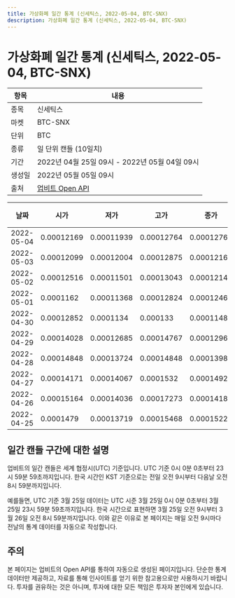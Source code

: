 ```yaml
---
title: 가상화폐 일간 통계 (신세틱스, 2022-05-04, BTC-SNX)
description: 가상화폐 일간 통계 (신세틱스, 2022-05-04, BTC-SNX)
---
```



가상화폐 일간 통계 (신세틱스, 2022-05-04, BTC-SNX)
===

|항목|내용|
|--|--|
|종목|신세틱스|
|마켓|BTC-SNX|
|단위|BTC|
|종류|일 단위 캔들 (10일치)|
|기간|2022년 04월 25일 09시 - 2022년 05월 04일 09시|
|생성일|2022년 05월 05일 09시|
|출처|[업비트 Open API](https://docs.upbit.com)|


|날짜|시가|저가|고가|종가|비고|
|--|--|--|--|--|--|
|2022-05-04|0.00012169|0.00011939|0.00012764|0.00012763|    |
|2022-05-03|0.00012099|0.00012004|0.00012875|0.00012169|    |
|2022-05-02|0.00012516|0.00011501|0.00013043|0.00012145|    |
|2022-05-01|0.0001162|0.00011368|0.00012824|0.0001246|    |
|2022-04-30|0.00012852|0.0001134|0.000133|0.00011484|    |
|2022-04-29|0.00014028|0.00012685|0.00014767|0.00012963|    |
|2022-04-28|0.00014848|0.00013724|0.00014848|0.00013983|    |
|2022-04-27|0.00014171|0.00014067|0.0001532|0.00014925|    |
|2022-04-26|0.00015164|0.00014036|0.00017273|0.00014181|    |
|2022-04-25|0.0001479|0.00013719|0.00015468|0.00015225|    |


일간 캔들 구간에 대한 설명
---


업비트의 일간 캔들은 세계 협정시(UTC) 기준입니다. 
UTC 기준 0시 0분 0초부터 23시 59분 59초까지입니다. 
한국 시간인 KST 기준으로는 전일 오전 9시부터 다음날 오전 8시 59분까지입니다. 


예를들면, UTC 기준 3월 25일 데이터는 UTC 시준 3월 25일 0시 0분 0초부터 3월 25일 23시 59분 59초까지입니다. 
한국 시간으로 표현하면 3월 25일 오전 9시부터 3월 26일 오전 8시 59분까지입니다. 
이와 같은 이유로 본 페이지는 매일 오전 9시마다 전날의 통계 데이터를 자동으로 작성합니다. 


주의
---


본 페이지는 업비트의 Open API를 통하여 자동으로 생성된 페이지입니다. 
단순한 통계 데이터만 제공하고, 자료를 통해 인사이트를 얻기 위한 참고용으로만 사용하시기 바랍니다. 
투자를 권유하는 것은 아니며, 투자에 대한 모든 책임은 투자자 본인에게 있습니다. 
